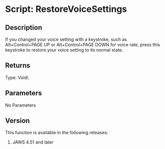 # Script: RestoreVoiceSettings

## Description

If you changed your voice setting with a keystroke, such as
Alt+Control+PAGE UP or Alt+Control+PAGE DOWN for voice rate, press this
keystroke to restore your voice setting to its normal state.

## Returns

Type: Void\

## Parameters

No Parameters

## Version

This function is available in the following releases:

1.  JAWS 4.51 and later
